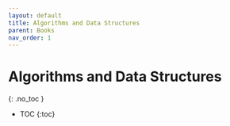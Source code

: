 ```yaml
---
layout: default
title: Algorithms and Data Structures
parent: Books
nav_order: 1
---
```


# Algorithms and Data Structures
{: .no_toc }

- TOC
{:toc}

